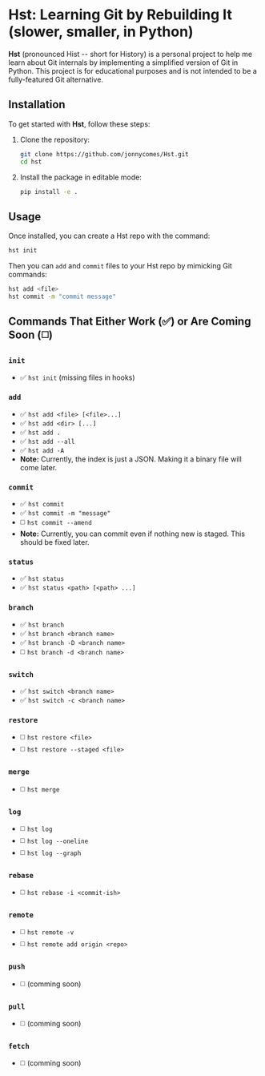 # Hst: Learning Git by Rebuilding It (slower, smaller, in Python)

**Hst** (pronounced Hist -- short for History) is a personal project to help me learn about Git internals by implementing a simplified version of Git in Python. This project is for educational purposes and is not intended to be a fully-featured Git alternative.

## Installation

To get started with **Hst**, follow these steps:

1. Clone the repository:

   ```bash
   git clone https://github.com/jonnycomes/Hst.git
   cd hst
   ```

2. Install the package in editable mode:

   ```bash
   pip install -e .
   ```

## Usage

Once installed, you can create a Hst repo with the command:

```bash
hst init
```
Then you can `add` and `commit` files to your Hst repo by mimicking Git commands:

```bash
hst add <file>
hst commit -m "commit message"
```



## Commands That Either Work (✅) or Are Coming Soon (◻️)

### `init`
- ✅ `hst init` (missing files in hooks)

### `add`
- ✅ `hst add <file> [<file>...]`
- ✅ `hst add <dir> [...]`
- ✅ `hst add .`
- ✅ `hst add --all`
- ✅ `hst add -A`
- **Note:** Currently, the index is just a JSON. Making it a binary file will come later. 

### `commit`
- ✅ `hst commit`
- ✅ `hst commit -m "message"`
- ◻️ `hst commit --amend`
- **Note:** Currently, you can commit even if nothing new is staged. This should be fixed later.

### `status`
- ✅ `hst status`
- ✅ `hst status <path> [<path> ...]`

### `branch`
- ✅ `hst branch`
- ✅ `hst branch <branch name>`
- ✅ `hst branch -D <branch name>`
- ◻️ `hst branch -d <branch name>`

### `switch`
- ✅ `hst switch <branch name>`
- ✅ `hst switch -c <branch name>`

### `restore`
- ◻️ `hst restore <file>`
- ◻️ `hst restore --staged <file>`


### `merge`
- ◻️ `hst merge`

### `log`
- ◻️ `hst log`
- ◻️ `hst log --oneline`
- ◻️ `hst log --graph`

### `rebase`
- ◻️ `hst rebase -i <commit-ish>`

### `remote`
- ◻️ `hst remote -v`
- ◻️ `hst remote add origin <repo>`

### `push`
- ◻️ (comming soon)

### `pull`
- ◻️ (comming soon)

### `fetch`
- ◻️ (comming soon)


